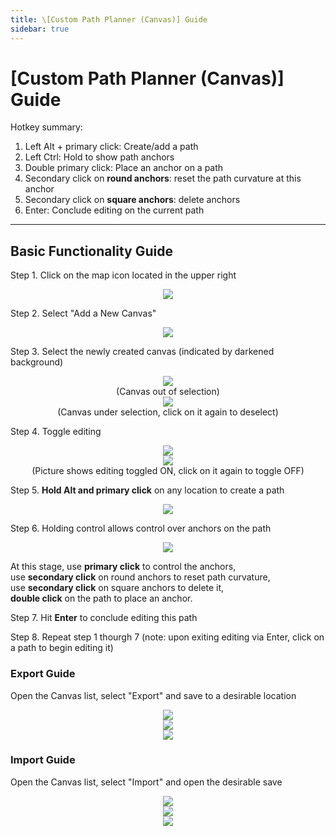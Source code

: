 ```yaml
---
title: \[Custom Path Planner (Canvas)] Guide
sidebar: true
---
```


# [Custom Path Planner (Canvas)] Guide
Hotkey summary:
  1. Left Alt + primary click: Create/add a path
  2. Left Ctrl: Hold to show path anchors
  3. Double primary click: Place an anchor on a path
  4. Secondary click on **round anchors**: reset the path curvature at this anchor
  5. Secondary click on **square anchors**: delete anchors
  6. Enter: Conclude editing on the current path
---
## Basic Functionality Guide
Step 1. Click on the map icon located in the upper right
<div align="center"><img src="images\1.png"></div>

Step 2. Select "Add a New Canvas"
<div align="center"><img src="images\2.png"></div>

Step 3. Select the newly created canvas (indicated by darkened background)
<div align="center"><img src="images\3.png"><br>(Canvas out of selection)</div>

<div align="center"><img src="images\4.png"><br>(Canvas under selection, click on it again to deselect)</div>

Step 4. Toggle editing
<div align="center"><img src="images\5.png"></div>

<div align="center"><img src="images\6.png"><br>(Picture shows editing toggled ON, click on it again to toggle OFF)</div>

Step 5. **Hold Alt and primary click** on any location to create a path
<div align="center"><img src="images\7.png"></div>

Step 6. Holding control allows control over anchors on the path
<div align="center"><img src="images\9.png"></div>

At this stage, use **primary click** to control the anchors,  
use **secondary click** on round anchors to reset path curvature,  
use **secondary click** on square anchors to delete it,  
**double click** on the path to place an anchor.

Step 7. Hit **Enter** to conclude editing this path  

Step 8. Repeat step 1 thourgh 7 (note: upon exiting editing via Enter, click on a path to begin editing it)

### Export Guide
Open the Canvas list, select "Export" and save to a desirable location
<div align="center"><img src="images\10.png"></div>
<div align="center"><img src="images\11.png"></div>
<div align="center"><img src="images\12.png"></div>

### Import Guide
Open the Canvas list, select "Import" and open the desirable save
<div align="center"><img src="images\13.png"></div>
<div align="center"><img src="images\14.png"></div>
<div align="center"><img src="images\15.png"></div>
